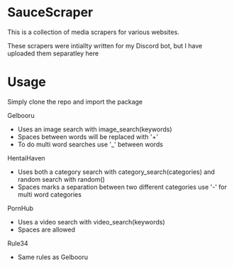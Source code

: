 # SauceScraper

This is a collection of media scrapers for various websites.

These scrapers were intiallty written for my Discord bot, but I have uploaded them separatley here

# Usage
Simply clone the repo and import the package

Gelbooru 
  - Uses an image search with image_search(keywords)
  - Spaces between words will be replaced with '+'
  - To do multi word searches use '_' between words
  
HentaiHaven 
  - Uses both a category search with category_search(categories) and random search with random()
  - Spaces marks a separation between two different categories use '-' for multi word categories
  
PornHub
  - Uses a video search with video_search(keywords)
  - Spaces are allowed
  
Rule34
  - Same rules as Gelbooru
